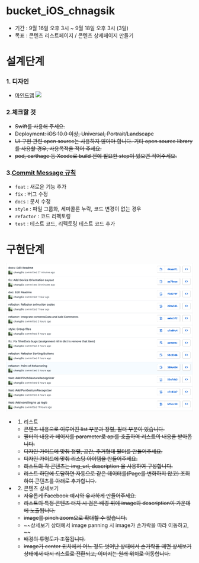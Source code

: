 # bucket_iOS_chnagsik
* 기간 : 9월 16일 오후 3시 ~ 9월 18일 오후 3시 (3일)
* 목표 : 콘텐츠 리스트페이지 / 콘텐츠 상세페이지 만들기

# 설계단계

### 1. 디자인
* [마인드맵]("/images/design_mindmap.pdf")
<a href="/images/design_mindmap.pdf" target="_blank"><img src="/images/design_mindmap.png"></a>

### 2.체크할 것
* ~~Swift를 사용해 주세요.~~
* ~~Deployment: iOS 10.0 이상, Universal, Portrait/Landscape~~
* ~~UI 구현 관련 open source는 사용하지 않아야 합니다. 기타 open source library를 사용할 경우, 사용목적을 적어 주세요.~~
* ~~pod, carthage 등 Xcode로 build 전에 필요한 step이 있으면 적어주세요.~~

### 3.[Commit Message 규칙](https://changsic.github.io/CommitMessage/)

* `feat` : 새로운 기능 추가
* `fix` : 버그 수정
* `docs` : 문서 수정
* `style` : 파일 그룹화, 세미콜론 누락, 코드 변경이 없는 경우
* `refactor` : 코드 리펙토링
* `test` : 테스트 코드, 리펙토링 테스트 코드 추가


# 구현단계
<a href="/images/commit.png" target="_blank"><img src="/images/commit.png"></a>
* 1. 리스트
    - ~~콘텐츠 내용으로 이루어진 list 부분과 정렬, 필터 부분이 있습니다.~~
    - ~~필터의 내용과 페이지를 parameter로 api를 호출하여 리스트의 내용을 받아옵니다.~~
    - ~~디자인 가이드에 맞춰 정렬, 공간, 주거형태 필터를 만들어주세요.~~
    - ~~디자인 가이드에 맞춰 리스팅 아이템을 만들어주세요.~~
    - ~~리스트의 각 콘텐츠는 img_url, description 을 사용하여 구성합니다.~~
    - ~~리스트 하단에 도달하면 자동으로 같은 데이터를(Page를 변화하지 않고) 조회하여 콘텐츠를 아래로 추가합니다.~~

* 2. 콘텐츠 상세보기
    - ~~자유롭게 Facebook 예시와 유사하게 만들어주세요.~~
    - ~~리스트의 특정 콘텐츠 터치 시 검은 배경 위에 image와 description이 가운데에 노출됩니다.~~
    - ~~image를 pinch zoom으로 확대할 수 있습니다.~~
    - ~~상세보기 상태에서 image panning 시 image가 손가락을 따라 이동하고, ~~
    - ~~배경의 투명도가 조절됩니다.~~
    - ~~image가 center 위치에서 어느 정도 벗어난 상태에서 손가락을 떼면 상세보기 상태에서 다시 리스트로 전환되고, 이미지는 원래 위치로 이동합니다.~~
